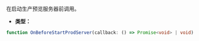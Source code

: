 在启动生产预览服务器前调用。

- **类型：**

```ts
function OnBeforeStartProdServer(callback: () => Promise<void> | void): void;
```
